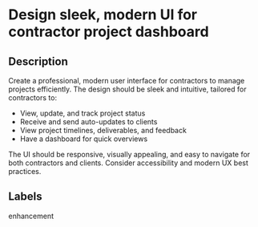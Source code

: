 # Design sleek, modern UI for contractor project dashboard

## Description
Create a professional, modern user interface for contractors to manage projects efficiently. The design should be sleek and intuitive, tailored for contractors to:

- View, update, and track project status
- Receive and send auto-updates to clients
- View project timelines, deliverables, and feedback
- Have a dashboard for quick overviews

The UI should be responsive, visually appealing, and easy to navigate for both contractors and clients. Consider accessibility and modern UX best practices.

## Labels
enhancement